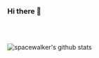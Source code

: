 ### Hi there 👋



</br>
</br>

![spacewalker's github stats](https://github-readme-stats.vercel.app/api?username=spacewalker01)



